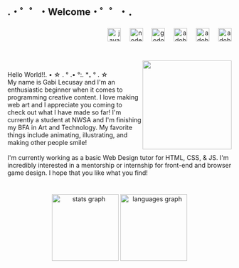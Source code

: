 <h2 align="left">.・゜゜・Welcome・゜゜・．</h2>

###

<div align="right">
  <img src="https://cdn.jsdelivr.net/gh/devicons/devicon/icons/javascript/javascript-original.svg" height="30" alt="javascript logo"  />
  <img width="12" />
  <img src="https://cdn.jsdelivr.net/gh/devicons/devicon/icons/nodejs/nodejs-original.svg" height="30" alt="nodejs logo"  />
  <img width="12" />
  <img src="https://cdn.jsdelivr.net/gh/devicons/devicon/icons/godot/godot-original.svg" height="30" alt="godot logo"  />
  <img width="12" />
  <img src="https://cdn.simpleicons.org/adobeaftereffects/9999FF" height="30" alt="adobeaftereffects logo"  />
  <img width="12" />
  <img src="https://cdn.simpleicons.org/adobeillustrator/FF9A00" height="30" alt="adobeillustrator logo"  />
  <img width="12" />
  <img src="https://cdn.simpleicons.org/adobephotoshop/31A8FF" height="30" alt="adobephotoshop logo"  />
</div>

###

<br clear="both">

<img align="right" height="200" src="https://i.gifer.com/origin/bc/bca6529a5d8e4133796da1afafd5bca7_w200.gif"  />

###

<p align="left">Hello World!!. • ☆ . ° .• °:. *₊ ° . ☆<br>My name is Gabi Lecusay and I'm an enthusiastic beginner when it comes to programming creative content. I love making web art and I appreciate you coming to check out what I have made so far! I'm currently a student at NWSA and I'm finishing my BFA in Art and Technology. My favorite things include animating, illustrating, and making other people smile!<br><br>I'm currently working as a basic Web Design tutor for HTML, CSS, & JS. I'm incredibly interested in a mentorship or internship for front-end and browser game design. I hope that you like what you find!</p>

###

<br clear="both">

<div align="center">
  <img src="https://github-readme-stats.vercel.app/api?username=senjerak&hide_title=false&hide_rank=false&show_icons=true&include_all_commits=true&count_private=false&disable_animations=false&theme=ocean_dark&locale=en&hide_border=true" height="150" alt="stats graph"  />
  <img src="https://github-readme-stats.vercel.app/api/top-langs?username=senjerak&locale=en&hide_title=true&layout=compact&card_width=320&langs_count=5&theme=ocean_dark&hide_border=true" height="150" alt="languages graph"  />
</div>

###
